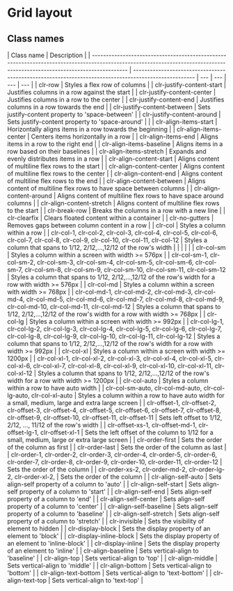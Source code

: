 # Grid layout

## Class names

| Class name                                                                                                                                                                | Description                                                                                          |
| ------------------------------------------------------------------------------------------------------------------------------------------------------------------------- | ---------------------------------------------------------------------------------------------------- | --- | --- | --- | --- |
| clr-row                                                                                                                                                                   | Styles a flex row of columns                                                                         |
| clr-justify-content-start                                                                                                                                                 | Justifies columns in a row against the start                                                         |
| clr-justify-content-center                                                                                                                                                | Justifies columns in a row to the center                                                             |
| clr-justify-content-end                                                                                                                                                   | Justifies columns in a row towards the end                                                           |
| clr-justify-content-between                                                                                                                                               | Sets justify-content property to 'space-between'                                                     |
| clr-justify-content-around                                                                                                                                                | Sets justify-content property to 'space-around'                                                      |     |
| clr-align-items-start                                                                                                                                                     | Horizontally aligns items in a row towards the beginning                                             |
| clr-align-items-center                                                                                                                                                    | Centers items horizontally in a row                                                                  |
| clr-align-items-end                                                                                                                                                       | Aligns items in a row to the right end                                                               |
| clr-align-items-baseline                                                                                                                                                  | Aligns items in a row based on their baselines                                                       |
| clr-align-items-stretch                                                                                                                                                   | Expands and evenly distributes items in a row                                                        |
| clr-align-content-start                                                                                                                                                   | Aligns content of multiline flex rows to the start                                                   |
| clr-align-content-center                                                                                                                                                  | Aligns content of multiline flex rows to the center                                                  |
| clr-align-content-end                                                                                                                                                     | Aligns content of multiline flex rows to the end                                                     |
| clr-align-content-between                                                                                                                                                 | Aligns content of multiline flex rows to have space between columns                                  |
| clr-align-content-around                                                                                                                                                  | Aligns content of multiline flex rows to have space around columns                                   |
| clr-align-content-stretch                                                                                                                                                 | Aligns content of multiline flex rows to the start                                                   |
| clr-break-row                                                                                                                                                             | Breaks the columns in a row with a new line                                                          |
| clr-clearfix                                                                                                                                                              | Clears floated content within a container                                                            |
| clr-no-gutters                                                                                                                                                            | Removes gaps between column content in a row                                                         |
| clr-col                                                                                                                                                                   | Styles a column within a row                                                                         |
| clr-col-1, clr-col-2, clr-col-3, clr-col-4, clr-col-5, clr-col-6, clr-col-7, clr-col-8, clr-col-9, clr-col-10, clr-col-11, clr-col-12                                     | Styles a column that spans to 1/12, 2/12,...,12/12 of the row's width                                |     |     |     |     |
| clr-col-sm                                                                                                                                                                | Styles a column within a screen with width >= 576px                                                  |
| clr-col-sm-1, clr-col-sm-2, clr-col-sm-3, clr-col-sm-4, clr-col-sm-5, clr-col-sm-6, clr-col-sm-7, clr-col-sm-8, clr-col-sm-9, clr-col-sm-10, clr-col-sm-11, clr-col-sm-12 | Styles a column that spans to 1/12, 2/12,...,12/12 of the row's width for a row with width >= 576px  |
| clr-col-md                                                                                                                                                                | Styles a column within a screen with width >= 768px                                                  |
| clr-col-md-1, clr-col-md-2, clr-col-md-3, clr-col-md-4, clr-col-md-5, clr-col-md-6, clr-col-md-7, clr-col-md-8, clr-col-md-9, clr-col-md-10, clr-col-md-11, clr-col-md-12 | Styles a column that spans to 1/12, 2/12,...,12/12 of the row's width for a row with width >= 768px  |
| clr-col-lg                                                                                                                                                                | Styles a column within a screen with width >= 992px                                                  |
| clr-col-lg-1, clr-col-lg-2, clr-col-lg-3, clr-col-lg-4, clr-col-lg-5, clr-col-lg-6, clr-col-lg-7, clr-col-lg-8, clr-col-lg-9, clr-col-lg-10, clr-col-lg-11, clr-col-lg-12 | Styles a column that spans to 1/12, 2/12,...,12/12 of the row's width for a row with width >= 992px  |
| clr-col-xl                                                                                                                                                                | Styles a column within a screen with width >= 1200px                                                 |
| clr-col-xl-1, clr-col-xl-2, clr-col-xl-3, clr-col-xl-4, clr-col-xl-5, clr-col-xl-6, clr-col-xl-7, clr-col-xl-8, clr-col-xl-9, clr-col-xl-10, clr-col-xl-11, clr-col-xl-12 | Styles a column that spans to 1/12, 2/12,...,12/12 of the row's width for a row with width >= 1200px |
| clr-col-auto                                                                                                                                                              | Styles a column within a row to have auto width                                                      |
| clr-col-sm-auto, clr-col-md-auto, clr-col-lg-auto, clr-col-xl-auto                                                                                                        | Styles a column within a row to have auto width for a small, medium, large and extra large screen    |
| clr-offset-1, clr-offset-2, clr-offset-3, clr-offset-4, clr-offset-5, clr-offset-6, clr-offset-7, clr-offset-8, clr-offset-9, clr-offset-10, clr-offset-11, clr-offset-11 | Sets left offset to 1/12, 2/12, ..., 11/12 of the row's width                                        |
| clr-offset-xs-1, clr-offset-md-1, clr-offset-lg-1, clr-offset-xl-1                                                                                                        | Sets the left offset of the column to 1/12 for a small, medium, large or extra large screen          |
| clr-order-first                                                                                                                                                           | Sets the order of the column as first                                                                |
| clr-order-last                                                                                                                                                            | Sets the order of the column as last                                                                 |
| clr-order-1, clr-order-2, clr-order-3, clr-order-4, clr-order-5, clr-order-6, clr-order-7, clr-order-8, clr-order-9, clr-order-10, clr-order-11, clr-order-12             | Sets the order of the column                                                                         |
| clr-order-xs-2, clr-order-md-2, clr-order-lg-2, clr-order-xl-2,                                                                                                           | Sets the order of the column                                                                         |
| clr-align-self-auto                                                                                                                                                       | Sets align-self property of a column to 'auto'                                                       |
| clr-align-self-start                                                                                                                                                      | Sets align-self property of a column to 'start'                                                      |
| clr-align-self-end                                                                                                                                                        | Sets align-self property of a column to 'end'                                                        |
| clr-align-self-center                                                                                                                                                     | Sets align-self property of a column to 'center'                                                     |
| clr-align-self-baseline                                                                                                                                                   | Sets align-self property of a column to 'baseline'                                                   |
| clr-align-self-stretch                                                                                                                                                    | Sets align-self property of a column to 'stretch'                                                    |
| clr-invisible                                                                                                                                                             | Sets the visibility of element to hidden                                                             |
| clr-display-block                                                                                                                                                         | Sets the display property of an element to 'block'                                                   |
| clr-display-inline-block                                                                                                                                                  | Sets the display property of an element to 'inline-block'                                            |
| clr-display-inline                                                                                                                                                        | Sets the display property of an element to 'inline'                                                  |
| clr-align-baseline                                                                                                                                                        | Sets vertical-align to 'baseline'                                                                    |
| clr-align-top                                                                                                                                                             | Sets vertical-align to 'top'                                                                         |
| clr-align-middle                                                                                                                                                          | Sets vertical-align to 'middle'                                                                      |
| clr-align-bottom                                                                                                                                                          | Sets vertical-align to 'bottom'                                                                      |
| clr-align-text-bottom                                                                                                                                                     | Sets vertical-align to 'text-bottom'                                                                 |
| clr-align-text-top                                                                                                                                                        | Sets vertical-align to 'text-top'                                                                    |

